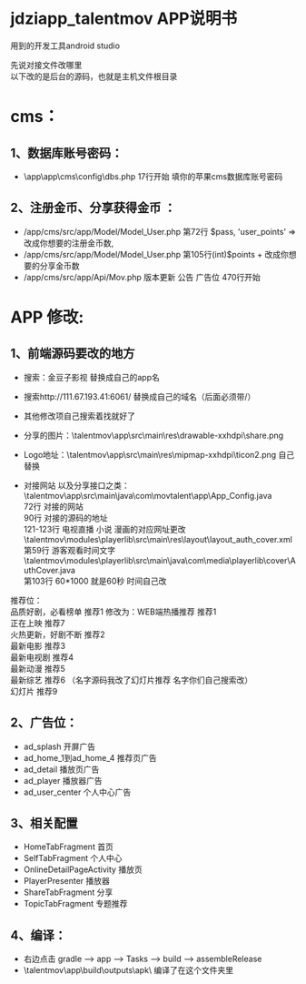 # jdziapp_talentmov APP说明书
  用到的开发工具android studio<br>

  先说对接文件改哪里<br>
  以下改的是后台的源码，也就是主机文件根目录<br>
# cms：<br>
## 1、数据库账号密码：
+ \app\app\cms\config\dbs.php  17行开始 填你的苹果cms数据库账号密码<br>

## 2、注册金币、分享获得金币 ： <br>
+ /app/cms/src/app/Model/Model_User.php     第72行 $pass, 'user_points' => 改成你想要的注册金币数,<br>
+ /app/cms/src/app/Model/Model_User.php     第105行(int)$points + 改成你想要的分享金币数<br>
+ /app/cms/src/app/Api/Mov.php   版本更新 公告 广告位   470行开始<br>

# APP 修改:
## 1、前端源码要改的地方
+ 搜索：金豆子影视  替换成自己的app名
+ 搜索http://111.67.193.41:6061/  替换成自己的域名（后面必须带/）
+ 其他修改项自己搜索着找就好了

+ 分享的图片：\talentmov\app\src\main\res\drawable-xxhdpi\share.png
+ Logo地址：\talentmov\app\src\main\res\mipmap-xxhdpi\ticon2.png  自己替换
+ 对接网站 以及分享接口之类：<br>
\talentmov\app\src\main\java\com\movtalent\app\App_Config.java<br>
72行  对接的网站<br>
90行  对接的源码的地址<br>
121-123行  电视直播  小说  漫画的对应网址更改<br>
\talentmov\modules\playerlib\src\main\res\layout\layout_auth_cover.xml<br>
第59行  游客观看时间文字  <br>
\talentmov\modules\playerlib\src\main\java\com\media\playerlib\cover\AuthCover.java<br>
第103行  60*1000  就是60秒   时间自己改<br>

推荐位：<br>
品质好剧，必看榜单  推荐1 修改为：WEB端热播推荐 推荐1<br>
正在上映  推荐7<br>
火热更新，好剧不断  推荐2<br>
最新电影  推荐3<br>
最新电视剧  推荐4<br>
最新动漫  推荐5<br>
最新综艺  推荐6  （名字源码我改了幻灯片推荐   名字你们自己搜索改）<br>
幻灯片  推荐9<br>

## 2、广告位：<br>
+ ad_splash     开屏广告<br>
+ ad_home_1到ad_home_4   推荐页广告<br>
+ ad_detail   播放页广告<br>
+ ad_player   播放器广告<br>
+ ad_user_center   个人中心广告<br>

## 3、相关配置
+ HomeTabFragment 首页<br>
+ SelfTabFragment 个人中心<br>
+ OnlineDetailPageActivity 播放页<br>
+ PlayerPresenter 播放器<br>
+ ShareTabFragment 分享<br>
+ TopicTabFragment 专题推荐<br>

## 4、编译：
+ 右边点击 gradle --> app --> Tasks --> build --> assembleRelease
+ \talentmov\app\build\outputs\apk\  编译了在这个文件夹里
